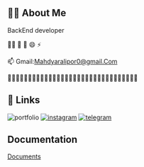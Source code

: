 
## 👶🏿 About Me
BackEnd developer

🚫🐊 🧠 🤔  😄 ⚡️

📫 Gmail:Mahdyaralipor0@gmail.Com 

😵‍💫😵‍💫😵‍💫😵‍💫😵‍💫😵‍💫😵‍💫😵‍💫😵‍💫😵‍💫😵‍💫😵‍💫😵‍💫😵‍💫😵‍💫😵‍💫


## 🔗 Links
![portfolio](https://img.shields.io/badge/my_portfolio-000?style=for-the-badge&logo=ko-fi&logoColor=white)
[![instagram](https://img.shields.io/badge/instagram-0A66C2?style=for-the-badge&logo=instagram&logoColor=red)](https://www.instagram..com/)
[![telegram](https://img.shields.io/badge/telegram-1DA1F2?style=for-the-badge&logo=telegram&logoColor=white)](https://telegram.com/)


## Documentation

[Documents](https://linktodocumentation)
